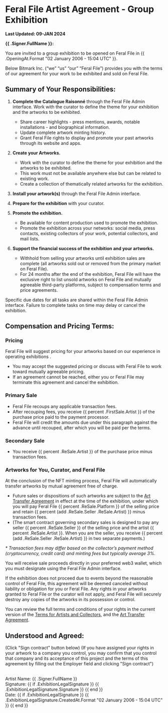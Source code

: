 # Feral File Artist Agreement - Group Exhibition

**Last Updated: 09-JAN 2024**

**{{ .Signer.FullName }}:**

You are invited to a group exhibition to be opened on Feral File in {{ .OpeningAt.Format "02 January 2006 - 15:04 UTC" }}.

Below Bitmark Inc. (“we” “us” “our” “Feral File”) provides you with the terms of our agreement for your work to be exhibited and sold on Feral File.

## Summary of Your Responsibilities:

1. **Complete the Catalogue Raisonné** through the Feral File Admin interface.
Work with the curator to define the theme for your exhibition and the artworks to be exhibited.
    - Share career highlights - press mentions, awards, notable installations - and biographical information.
    - Update complete artwork minting history.
    - Grant Feral File rights to display and promote your past artworks through its website and apps.
  
1. **Create your Artworks.**
    - Work with the curator to define the theme for your exhibition and the artworks to be exhibited.
    - This work must not be available anywhere else but can be related to existing work.
    - Create a collection of thematically related artworks for the exhibition.

1. **Install your artwork(s)** through the Feral File Admin interface.
   
1. **Prepare for the exhibition** with your curator.

1. **Promote the exhibition.**
    - Be available for content production used to promote the exhibition.
    - Promote the exhibition across your networks: social media, press contacts, existing collectors of your work, potential collectors, and mail lists.

1. **Support the financial success of the exhibition and your artworks.**
    - Withhold from selling your artworks until exhibition sales are complete (all artworks sold out or removed from the primary market on Feral File).
    - For 24 months after the end of the exhibition, Feral File will have the exclusive right to list unsold artworks on Feral File and mutually agreeable third-party platforms, subject to compensation terms and price agreements.

Specific due dates for all tasks are shared within the Feral File Admin interface. Failure to complete tasks on time may delay or cancel the exhibition.

## Compensation and Pricing Terms:

### Pricing

Feral File will suggest pricing for your artworks based on our experience in operating exhibitions .
- You may accept the suggested pricing or discuss with Feral File to work toward mutually agreeable pricing.
- If an agreement cannot be reached, either you or Feral File may terminate this agreement and cancel the exhibition.

### Primary Sale
* Feral File recoups any applicable transaction fees.
* After recouping fees, you receive {{ percent .FirstSale.Artist }} of the purchase price paid to the payment processor.
* Feral File will credit the amounts due under this paragraph against the advance until recouped, after which you will be paid per the terms.

### Secondary Sale
* You receive {{ percent .ReSale.Artist }} of the purchase price minus transaction fees.

### Artworks for You, Curator, and Feral File
At the conclusion of the NFT minting process, Feral File will automatically transfer artworks by mutual agreement free of charge.

* Future sales or dispositions of such artworks are subject to the [Art Transfer Agreement](https://feralfile.com/legal/art-transfer-agreement) in effect at the time of the exhibition, under which you will pay Feral File {{ percent .ReSale.Platform }} of the selling price and retain {{ percent (add .ReSale.Seller .ReSale.Artist) }} minus transaction fees.
* (The smart contract governing secondary sales is designed to pay any seller {{ percent .ReSale.Seller }} of the selling price and the artist {{ percent .ReSale.Artist }}. When you are the seller, you receive {{ percent (add .ReSale.Seller .ReSale.Artist) }} in two separate payments.)

_* Transaction fees may differ based on the collector’s payment method (cryptocurrency, credit card) and minting fees but typically average 3%._

You will receive sale proceeds directly in your preferred web3 wallet, which you must designate using the Feral File Admin interface.

If the exhibition does not proceed due to events beyond the reasonable control of Feral File, this agreement will be deemed canceled without liability or obligation for you or Feral File. Any rights in your artworks granted to Feral File or the curator will not apply, and Feral File will securely destroy any copies of the artworks in its possession or control.

You can review the full terms and conditions of your rights in the current version of the [Terms for Artists and Collectors](https://www.feralfile.com/legal/terms-artists-and-collectors), and the [Art Transfer Agreement](https://feralfile.com/legal/art-transfer-agreement).

## Understood and Agreed:
(Click "Sign contract" button below) (If you have assigned your rights in your artwork to a company you control, you may confirm that you control that company and its acceptance of this project and the terms of this agreement by filling out the Employer field and clicking "Sign contract")

<br>Artist Name: {{ .Signer.FullName }}
<br>Signature: {{ if .ExhibitionLegalSignature }} {{ .ExhibitionLegalSignature.Signature }} {{ end }}
<br>Date: {{ if .ExhibitionLegalSignature }} {{ .ExhibitionLegalSignature.CreatedAt.Format "02 January 2006 - 15:04 UTC" }} {{ end }}
